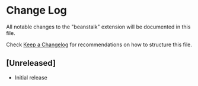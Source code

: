 # Change Log

All notable changes to the "beanstalk" extension will be documented in this file.

Check [Keep a Changelog](http://keepachangelog.com/) for recommendations on how to structure this file.

## [Unreleased]

- Initial release